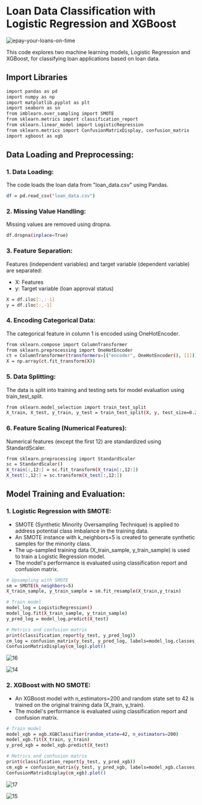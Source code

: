 # Loan Data Classification with Logistic Regression and XGBoost

![epay-your-loans-on-time](https://github.com/tuanng1102/loan-repayment-prediction/assets/147653892/823dc2e6-426c-40b1-b7aa-914dd954a971)

This code explores two machine learning models, Logistic Regression and XGBoost, for classifying loan applications based on loan data.

## Import Libraries

``` bash
import pandas as pd
import numpy as np
import matplotlib.pyplot as plt
import seaborn as sn
from imblearn.over_sampling import SMOTE
from sklearn.metrics import classification_report
from sklearn.linear_model import LogisticRegression
from sklearn.metrics import ConfusionMatrixDisplay, confusion_matrix
import xgboost as xgb
```

## Data Loading and Preprocessing:

### 1. Data Loading: 
The code loads the loan data from "loan_data.csv" using Pandas.

``` bash
df = pd.read_csv("loan_data.csv")
```

### 2. Missing Value Handling: 
Missing values are removed using dropna.

``` bash
df.dropna(inplace=True)
```

### 3. Feature Separation: 
Features (independent variables) and target variable (dependent variable) are separated:

- X: Features
- y: Target variable (loan approval status)

``` bash
X = df.iloc[:,:-1]
y = df.iloc[:,-1]
```

### 4. Encoding Categorical Data: 
The categorical feature in column 1 is encoded using OneHotEncoder.

``` bash
from sklearn.compose import ColumnTransformer
from sklearn.preprocessing import OneHotEncoder
ct = ColumnTransformer(transformers=[("encoder", OneHotEncoder(), [1])], remainder="passthrough")
X = np.array(ct.fit_transform(X))
```

### 5. Data Splitting: 
The data is split into training and testing sets for model evaluation using train_test_split.

``` bash
from sklearn.model_selection import train_test_split
X_train, X_test, y_train, y_test = train_test_split(X, y, test_size=0.2, random_state=42)
```

### 6. Feature Scaling (Numerical Features): 
Numerical features (except the first 12) are standardized using StandardScaler.

``` bash
from sklearn.preprocessing import StandardScaler
sc = StandardScaler()
X_train[:,12:] = sc.fit_transform(X_train[:,12:])
X_test[:,12:] = sc.transform(X_test[:,12:])
```

## Model Training and Evaluation:

### 1. Logistic Regression with SMOTE:

- SMOTE (Synthetic Minority Oversampling Technique) is applied to address potential class imbalance in the training data.
- An SMOTE instance with k_neighbors=5 is created to generate synthetic samples for the minority class.
- The up-sampled training data (X_train_sample, y_train_sample) is used to train a Logistic Regression model.
- The model's performance is evaluated using classification report and confusion matrix.

``` bash
# Upsampling with SMOTE
sm = SMOTE(k_neighbors=5)
X_train_sample, y_train_sample = sm.fit_resample(X_train,y_train)

# Train model
model_log = LogisticRegression()
model_log.fit(X_train_sample, y_train_sample)
y_pred_log = model_log.predict(X_test)

# Metrics and confusion matrix
print(classification_report(y_test, y_pred_log))
cm_log = confusion_matrix(y_test, y_pred_log, labels=model_log.classes_)
ConfusionMatrixDisplay(cm_log).plot()
```

![16](https://github.com/tuanng1102/loan-repayment-prediction/assets/147653892/cdd056fe-53c0-492f-a505-36f609d47ef7)

![14](https://github.com/tuanng1102/loan-repayment-prediction/assets/147653892/31255208-24ee-4745-b28d-4236fc0afbbb)

### 2. XGBoost with NO SMOTE:

- An XGBoost model with n_estimators=200 and random state set to 42 is trained on the original training data (X_train, y_train).
- The model's performance is evaluated using classification report and confusion matrix.

``` bash
# Train model
model_xgb = xgb.XGBClassifier(random_state=42, n_estimators=200)
model_xgb.fit(X_train, y_train)
y_pred_xgb = model_xgb.predict(X_test)

# Metrics and confusion matrix
print(classification_report(y_test, y_pred_xgb))
cm_xgb = confusion_matrix(y_test, y_pred_xgb, labels=model_xgb.classes_)
ConfusionMatrixDisplay(cm_xgb).plot()
```

![17](https://github.com/tuanng1102/loan-repayment-prediction/assets/147653892/3dce8d76-8a44-4c95-a212-42c89b6a7798)

![15](https://github.com/tuanng1102/loan-repayment-prediction/assets/147653892/09361c3a-a0dc-4ea1-8223-0d0092d50a4e)
